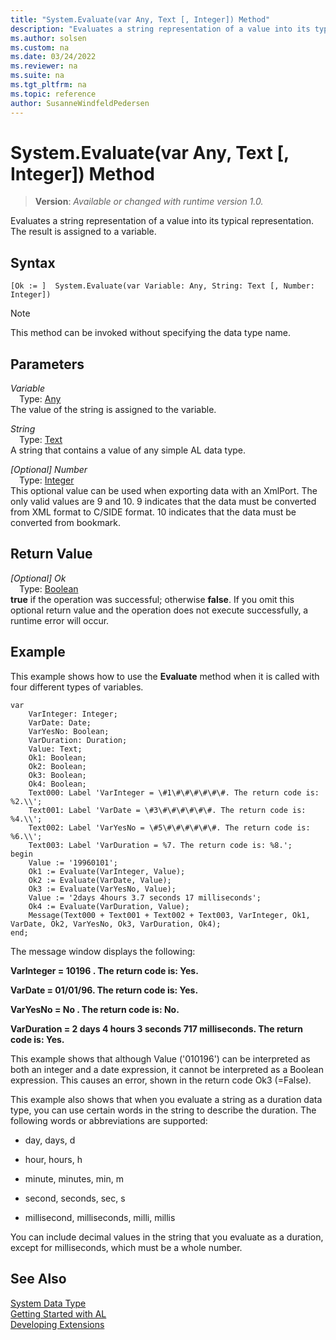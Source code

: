 ```yaml
---
title: "System.Evaluate(var Any, Text [, Integer]) Method"
description: "Evaluates a string representation of a value into its typical representation."
ms.author: solsen
ms.custom: na
ms.date: 03/24/2022
ms.reviewer: na
ms.suite: na
ms.tgt_pltfrm: na
ms.topic: reference
author: SusanneWindfeldPedersen
---
```

[//]: # (START>DO_NOT_EDIT)
[//]: # (IMPORTANT:Do not edit any of the content between here and the END>DO_NOT_EDIT.)
[//]: # (Any modifications should be made in the .xml files in the ModernDev repo.)
# System.Evaluate(var Any, Text [, Integer]) Method
> **Version**: _Available or changed with runtime version 1.0._

Evaluates a string representation of a value into its typical representation. The result is assigned to a variable.


## Syntax
```AL
[Ok := ]  System.Evaluate(var Variable: Any, String: Text [, Number: Integer])
```
> [!NOTE]
> This method can be invoked without specifying the data type name.
## Parameters
*Variable*  
&emsp;Type: [Any](../any/any-data-type.md)  
The value of the string is assigned to the variable.
        

*String*  
&emsp;Type: [Text](../text/text-data-type.md)  
 A string that contains a value of any simple AL data type.
        

*[Optional] Number*  
&emsp;Type: [Integer](../integer/integer-data-type.md)  
This optional value can be used when exporting data with an XmlPort. The only valid values are 9 and 10. 9 indicates that the data must be converted from XML format to C/SIDE format. 10 indicates that the data must be converted from bookmark.  


## Return Value
*[Optional] Ok*  
&emsp;Type: [Boolean](../boolean/boolean-data-type.md)  
**true** if the operation was successful; otherwise **false**.   If you omit this optional return value and the operation does not execute successfully, a runtime error will occur.  


[//]: # (IMPORTANT: END>DO_NOT_EDIT)

## Example

This example shows how to use the **Evaluate** method when it is called with four different types of variables.  
    
```al
var
    VarInteger: Integer;  
    VarDate: Date;
    VarYesNo: Boolean;  
    VarDuration: Duration;  
    Value: Text;
    Ok1: Boolean;  
    Ok2: Boolean;  
    Ok3: Boolean;  
    Ok4: Boolean; 
    Text000: Label 'VarInteger = \#1\#\#\#\#\#\#. The return code is: %2.\\';
    Text001: Label 'VarDate = \#3\#\#\#\#\#\#. The return code is: %4.\\'; 
    Text002: Label 'VarYesNo = \#5\#\#\#\#\#\#. The return code is: %6.\\';  
    Text003: Label 'VarDuration = %7. The return code is: %8.';
begin
    Value := '19960101';  
    Ok1 := Evaluate(VarInteger, Value);  
    Ok2 := Evaluate(VarDate, Value);  
    Ok3 := Evaluate(VarYesNo, Value);  
    Value := '2days 4hours 3.7 seconds 17 milliseconds';  
    Ok4 := Evaluate(VarDuration, Value);  
    Message(Text000 + Text001 + Text002 + Text003, VarInteger, Ok1, VarDate, Ok2, VarYesNo, Ok3, VarDuration, Ok4); 
end; 
```  
  
The message window displays the following:  
  
**VarInteger = 10196   . The return code is: Yes.**  
  
**VarDate = 01/01/96. The return code is: Yes.**  
  
**VarYesNo = No      . The return code is: No.**  
  
**VarDuration = 2 days 4 hours 3 seconds 717 milliseconds. The return code is: Yes.**  
  
This example shows that although Value \('010196'\) can be interpreted as both an integer and a date expression, it cannot be interpreted as a Boolean expression. This causes an error, shown in the return code Ok3 \(=False\).  
  
This example also shows that when you evaluate a string as a duration data type, you can use certain words in the string to describe the duration. The following words or abbreviations are supported:  
  
- day, days, d  
  
- hour, hours, h  
  
- minute, minutes, min, m  
  
- second, seconds, sec, s  
  
- millisecond, milliseconds, milli, millis  
  
You can include decimal values in the string that you evaluate as a duration, except for milliseconds, which must be a whole number.  

## See Also

[System Data Type](system-data-type.md)  
[Getting Started with AL](../../devenv-get-started.md)  
[Developing Extensions](../../devenv-dev-overview.md)